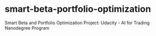 # smart-beta-portfolio-optimization
Smart Beta and Portfolio Optimization Project: Udacity - AI for Trading Nanodegree Program
